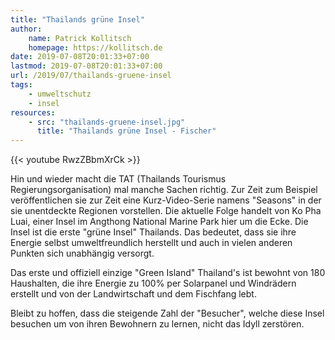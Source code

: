 ```yaml
---
title: "Thailands grüne Insel"
author:
    name: Patrick Kollitsch
    homepage: https://kollitsch.de
date: 2019-07-08T20:01:33+07:00
lastmod: 2019-07-08T20:01:33+07:00
url: /2019/07/thailands-gruene-insel
tags:
    - umweltschutz
    - insel
resources:
    - src: "thailands-gruene-insel.jpg"
      title: "Thailands grüne Insel - Fischer"
---
```


{{< youtube RwzZBbmXrCk >}}

Hin und wieder macht die TAT (Thailands Tourismus Regierungsorganisation) mal manche Sachen richtig. Zur Zeit zum Beispiel ver&ouml;ffentlichen sie zur Zeit eine Kurz-Video-Serie namens "Seasons" in der sie unentdeckte Regionen vorstellen. Die aktuelle Folge handelt von Ko Pha Luai, einer Insel im Angthong National Marine Park hier um die Ecke. Die Insel ist die erste "gr&uuml;ne Insel" Thailands. Das bedeutet, dass sie ihre Energie selbst umweltfreundlich herstellt und auch in vielen anderen Punkten sich unabh&auml;ngig versorgt. 

Das erste und offiziell einzige "Green Island" Thailand's ist bewohnt von 180 Haushalten, die ihre Energie zu 100% per Solarpanel und Windr&auml;dern erstellt und von der Landwirtschaft und dem Fischfang lebt. 

Bleibt zu hoffen, dass die steigende Zahl der "Besucher", welche diese Insel besuchen um von ihren Bewohnern zu lernen, nicht das Idyll zerst&ouml;ren.
